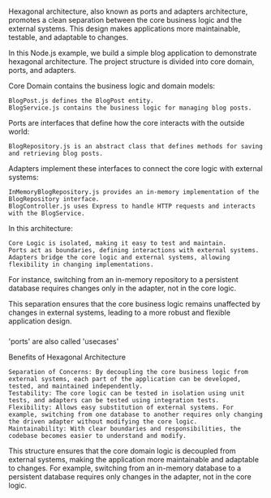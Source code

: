 ###

Hexagonal architecture, also known as ports and adapters architecture, promotes a clean separation between the core business logic and the external systems. This design makes applications more maintainable, testable, and adaptable to changes.

In this Node.js example, we build a simple blog application to demonstrate hexagonal architecture. The project structure is divided into core domain, ports, and adapters.

Core Domain contains the business logic and domain models:

    BlogPost.js defines the BlogPost entity.
    BlogService.js contains the business logic for managing blog posts.

Ports are interfaces that define how the core interacts with the outside world:

    BlogRepository.js is an abstract class that defines methods for saving and retrieving blog posts.

Adapters implement these interfaces to connect the core logic with external systems:

    InMemoryBlogRepository.js provides an in-memory implementation of the BlogRepository interface.
    BlogController.js uses Express to handle HTTP requests and interacts with the BlogService.

In this architecture:

    Core Logic is isolated, making it easy to test and maintain.
    Ports act as boundaries, defining interactions with external systems.
    Adapters bridge the core logic and external systems, allowing flexibility in changing implementations.

For instance, switching from an in-memory repository to a persistent database requires changes only in the adapter, not in the core logic.

This separation ensures that the core business logic remains unaffected by changes in external systems, leading to a more robust and flexible application design.

###

'ports' are also called 'usecases'

Benefits of Hexagonal Architecture

    Separation of Concerns: By decoupling the core business logic from external systems, each part of the application can be developed, tested, and maintained independently.
    Testability: The core logic can be tested in isolation using unit tests, and adapters can be tested using integration tests.
    Flexibility: Allows easy substitution of external systems. For example, switching from one database to another requires only changing the driven adapter without modifying the core logic.
    Maintainability: With clear boundaries and responsibilities, the codebase becomes easier to understand and modify.

This structure ensures that the core domain logic is decoupled from external systems, making the application more maintainable and adaptable to changes. For example, switching from an in-memory database to a persistent database requires only changes in the adapter, not in the core logic.
